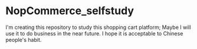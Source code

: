 NopCommerce_selfstudy
=====================

I'm creating this repository to study this shopping cart platform; Maybe I will use it to do business in the near future.
I hope it is acceptable to Chinese people's habit.
